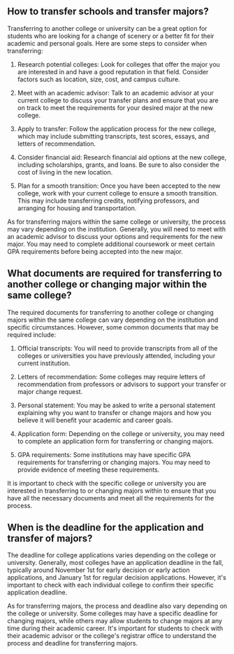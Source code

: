 ## How to transfer schools and transfer majors?
Transferring to another college or university can be a great option for students who are looking for a change of scenery or a better fit for their academic and personal goals. Here are some steps to consider when transferring:

1. Research potential colleges: Look for colleges that offer the major you are interested in and have a good reputation in that field. Consider factors such as location, size, cost, and campus culture.

2. Meet with an academic advisor: Talk to an academic advisor at your current college to discuss your transfer plans and ensure that you are on track to meet the requirements for your desired major at the new college.

3. Apply to transfer: Follow the application process for the new college, which may include submitting transcripts, test scores, essays, and letters of recommendation.

4. Consider financial aid: Research financial aid options at the new college, including scholarships, grants, and loans. Be sure to also consider the cost of living in the new location.

5. Plan for a smooth transition: Once you have been accepted to the new college, work with your current college to ensure a smooth transition. This may include transferring credits, notifying professors, and arranging for housing and transportation.

As for transferring majors within the same college or university, the process may vary depending on the institution. Generally, you will need to meet with an academic advisor to discuss your options and requirements for the new major. You may need to complete additional coursework or meet certain GPA requirements before being accepted into the new major.
## What documents are required for transferring to another college or changing major within the same college?
The required documents for transferring to another college or changing majors within the same college can vary depending on the institution and specific circumstances. However, some common documents that may be required include:

1.	Official transcripts: You will need to provide transcripts from all of the colleges or universities you have previously attended, including your current institution.

2.	Letters of recommendation: Some colleges may require letters of recommendation from professors or advisors to support your transfer or major change request.

3.	Personal statement: You may be asked to write a personal statement explaining why you want to transfer or change majors and how you believe it will benefit your academic and career goals.

4.	Application form: Depending on the college or university, you may need to complete an application form for transferring or changing majors.

5.	GPA requirements: Some institutions may have specific GPA requirements for transferring or changing majors. You may need to provide evidence of meeting these requirements.

It is important to check with the specific college or university you are interested in transferring to or changing majors within to ensure that you have all the necessary documents and meet all the requirements for the process.
## When is the deadline for the application and transfer of majors?
The deadline for college applications varies depending on the college or university. Generally, most colleges have an application deadline in the fall, typically around November 1st for early decision or early action applications, and January 1st for regular decision applications. However, it's important to check with each individual college to confirm their specific application deadline.

As for transferring majors, the process and deadline also vary depending on the college or university. Some colleges may have a specific deadline for changing majors, while others may allow students to change majors at any time during their academic career. It's important for students to check with their academic advisor or the college's registrar office to understand the process and deadline for transferring majors.
